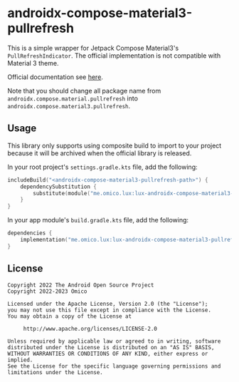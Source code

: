 # androidx-compose-material3-pullrefresh

This is a simple wrapper for Jetpack Compose Material3's `PullRefreshIndicator`. The official implementation is not compatible with Material 3 theme.

Official documentation
see [here](https://developer.android.com/reference/kotlin/androidx/compose/material/pullrefresh/package-summary#(androidx.compose.ui.Modifier).pullRefresh(androidx.compose.material.pullrefresh.PullRefreshState,kotlin.Boolean)).

Note that you should change all package name from `androidx.compose.material.pullrefresh` into `androidx.compose.material3.pullrefresh`.

## Usage

This library only supports using composite build to import to your project because it will be archived when the official library is released.

In your root project's `settings.gradle.kts` file, add the following:

```kotlin
includeBuild("<androidx-compose-material3-pullrefresh-path>") {
    dependencySubstitution {
        substitute(module("me.omico.lux:lux-androidx-compose-material3-pullrefresh")).using(project(":library"))
    }
}
```

In your app module's `build.gradle.kts` file, add the following:

```kotlin
dependencies {
    implementation("me.omico.lux:lux-androidx-compose-material3-pullrefresh")
}
```

## License

```text
Copyright 2022 The Android Open Source Project
Copyright 2022-2023 Omico

Licensed under the Apache License, Version 2.0 (the "License");
you may not use this file except in compliance with the License.
You may obtain a copy of the License at

     http://www.apache.org/licenses/LICENSE-2.0

Unless required by applicable law or agreed to in writing, software
distributed under the License is distributed on an "AS IS" BASIS,
WITHOUT WARRANTIES OR CONDITIONS OF ANY KIND, either express or implied.
See the License for the specific language governing permissions and
limitations under the License.
```
